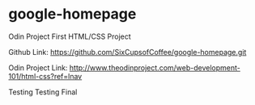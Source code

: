 # google-homepage
Odin Project First HTML/CSS Project

Github Link: https://github.com/SixCupsofCoffee/google-homepage.git

Odin Project Link: http://www.theodinproject.com/web-development-101/html-css?ref=lnav

Testing
Testing Final
